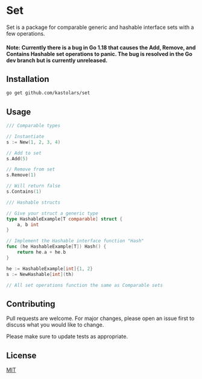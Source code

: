 # Set

Set is a package for comparable generic and hashable interface sets with a few operations.

#### Note: Currently there is a bug in Go 1.18 that causes the Add, Remove, and Contains Hashable set operations to panic. The bug is resolved in the Go dev branch but is currently unreleased.

## Installation
```bash
go get github.com/kastolars/set
```

## Usage

```go
/// Comparable types

// Instantiate
s := New(1, 2, 3, 4)

// Add to set
s.Add(5)

// Remove from set
s.Remove(1)

// Will return false
s.Contains(1)
```

```go
/// Hashable structs

// Give your struct a generic type
type HashableExample[T comparable] struct {
    a, b int
}

// Implement the Hashable interface function "Hash"
func (he HashableExample[T]) Hash() {
    return he.a + he.b
}

he := HashableExample[int]{1, 2}
s := NewHashable[int](th)

// All set operations function the same as Comparable sets
```

## Contributing
Pull requests are welcome. For major changes, please open an issue first to discuss what you would like to change.

Please make sure to update tests as appropriate.

## License
[MIT](https://choosealicense.com/licenses/mit/)